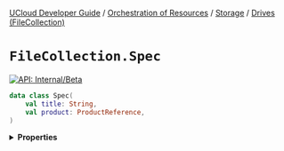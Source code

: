 [UCloud Developer Guide](/docs/developer-guide/README.md) / [Orchestration of Resources](/docs/developer-guide/orchestration/README.md) / [Storage](/docs/developer-guide/orchestration/storage/README.md) / [Drives (FileCollection)](/docs/developer-guide/orchestration/storage/filecollections.md)

# `FileCollection.Spec`


[![API: Internal/Beta](https://img.shields.io/static/v1?label=API&message=Internal/Beta&color=red&style=flat-square)](/docs/developer-guide/core/api-conventions.md)



```kotlin
data class Spec(
    val title: String,
    val product: ProductReference,
)
```

<details>
<summary>
<b>Properties</b>
</summary>

<details>
<summary>
<code>title</code>: <code><code><a href='https://kotlinlang.org/api/latest/jvm/stdlib/kotlin/-string/'>String</a></code></code>
</summary>





</details>

<details>
<summary>
<code>product</code>: <code><code><a href='/docs/reference/dk.sdu.cloud.accounting.api.ProductReference.md'>ProductReference</a></code></code> A reference to the product which backs this `Resource`
</summary>





</details>



</details>


